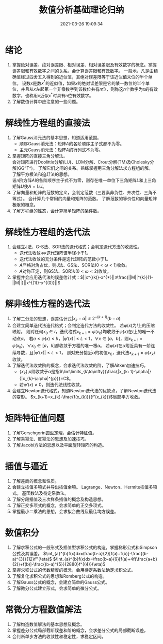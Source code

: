 ﻿---
title: 数值分析基础理论归纳
date: 2021-03-26 19:09:34
summary: 本文归纳数值分析基础理论。
mathjax: true
tags:
- 数值分析
categories:
- 计算机科学的数学基础
---

# 绪论

1. 掌握绝对误差、绝对误差限、相对误差、相对误差限及有效数字的概念。掌握误差限和有效数字之间的关系。会计算误差限和有效数字。
一般地，凡是由精确值经过四舍五入得到的近似值，其绝对误差限等于该近似值末位的半个单位。
设数$x$是数$x^{*}$的近似值，如果$x$的绝对误差限是它的某一数位的半个单位，并且从$x$左起第一个非零数字到该数位共有$n$位，则称这$n$个数字为$x$的有效数字，也称用$x$近似$x^{*}$时具有$n$位有效数字。
2. 了解数值计算中应注意的一些问题。

# 解线性方程组的直接法

1. 了解Gauss消元法的基本思想，知道适用范围。
    - 顺序Gauss消元法：矩阵$A$的各阶顺序主子式都不为零。
    - 主元Gauss消元法：矩阵$A$的行列式不为零。
2. 掌握矩阵的直接三角分解法。  
会对矩阵进行Doolittle分解(LU)、LDM分解、Crout分解\(TM\)及Cholesky分解(GG^T^)。
了解它们之间的关系。熟练掌握用三角分解法求方程组的解。
了解平方根法和追赶法的思想。    
设$n$阶方阵$A$的各阶顺序主子式不为零，则存在唯一单位下三角矩阵$L$和上三角矩阵$U$使$A=LU$。
3. 了解向量和矩阵的范数的定义，会判定范数（三要素非负性、齐次性、三角不等式）。
会计算几个常用的向量和矩阵的范数。
了解范数的等价性和向量矩阵极限的概念。
4. 了解方程组的性态，会计算简单矩阵的条件数。

# 解线性方程组的迭代法

1. 会建立J法、G-S法、SOR法的迭代格式；会判定迭代方法的收敛性。
    - 迭代法收敛$\Leftrightarrow$迭代矩阵谱半径小于$1$。
    - 迭代法收敛的充分条件是迭代矩阵的范数小于$1$。
    - $A$严格对角占优，则J法、GS法、SOR法($0<\omega<1$)收敛。
    - $A$对称正定，则GS法、SOR法($0<\omega<2$)收敛。
2. 掌握并会应用迭代法的误差估计式：$||x^{(k)}-x^{*}||≤\frac{||M||^{k}}{1-||M||}||x^{(1)}-x^{(0)}||$

# 解非线性方程的迭代法

1. 了解二分法的思想，误差估计式$|x_{k}-\alpha|≤2^{-(k+1)}(b-a)$
2. 会建立简单迭代法迭代格式；会判定迭代方法的收敛性。
若$\varphi(x)$为$I$上的压缩映射， 则对任何$x_{0}\in{I}$，迭代格式$x_{k+1}=\varphi(x_{k})$均收敛于$\varphi(x)$在$I$上的唯一不动点$\alpha$。
若$a≤\varphi(x)≤b$，$|\varphi'(x)|≤ L<1$，$∀x\in[a，b]$，则$x_{k+1}=\varphi(x_{k})$，$∀x_{0}\in[a，b]$都收敛于方程的唯一根$\alpha$。
若$\varphi(x)$在$\alpha$附近具有一阶连续导数，且$|\varphi'(x)|≤ L<1$， 则对充分接近$\alpha$的初值$x_{0}$，迭代法$x_{k+1}=\varphi(x_{k})$收敛。
3. 了解迭代法收敛阶的概念，会求迭代法收敛的阶，了解Aitken加速技巧。
    - $\{x_{k}\}$ $p$阶收敛于$\alpha$是指$\lim\limits_{k\to\infty}{\frac{|x_{k+1}-\alpha|}{|x_{k}-\alpha|^{p}}}=C$。
    - 若$\varphi'(x)≠0$，则迭代法线性收敛。
4. 会建立Newton迭代格式，知道Newton迭代法的优缺点，了解Newton迭代法的变形。
$x_{k+1}=x_{k}-\frac{f(x_{k})}{f'(x_{k})}$局部平方收敛。

# 矩阵特征值问题

1. 了解Gerschgorin圆盘定理，会估计特征值。
2. 了解乘幂法、反幂法的思想及加速技巧。
3. 了解Jacobi方法的思想以及平面旋转矩阵的构造。

# 插值与逼近

1. 了解差商的概念和性质。
2. 会建立插值多项式并导出插值余项。
Lagrange、Newton、Hermite插值多项式。
基函数法及待定系数法。
3. 了解分段插值及三次样条插值的概念及构造思想。
4. 了解正交多项式的概念，会求简单的正交多项式。
5. 掌握最小二乘法的思想，会求拟合曲线及最佳均方误差。

# 数值积分

1. 了解求积公式的一般形式及插值型求积公式的构造，掌握梯形公式和Simpson公式及其误差。
$\int_{a}^{b}f(x)dx=\frac{b-a}{2}[f(a)+f(b)]-\frac{(b-a)^{3}}{12}f''(\eta)$
$\int_{a}^{b}f(x)dx=\frac{b-a}{6}[f(a)+4f(\frac{a+b}{2})+f(b)]-\frac{(b-a)^{5}}{2880}f^{(4)}(\eta)$
2. 掌握求积公式的代数精度的概念，会用待定系数法确定求积公式。
3. 了解复化求积公式的思想和Romberg公式的构造。
4. 了解Gauss公式的概念，会建立简单的Gauss公式。
5. 了解微分公式建立形式，会求简单的微分公式。

# 常微分方程数值解法

1. 了解构造数值解法的基本思想及概念。
2. 掌握差分公式局部截断误差和阶的概念，会求差分公式的局部截断误差。
3. 会判断单步方法的收敛性和稳定性，求稳定区间。
